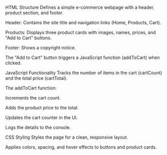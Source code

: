 
HTML Structure
Defines a simple e-commerce webpage with a header, product section, and footer.

Header: Contains the site title and navigation links (Home, Products, Cart).

Products: Displays three product cards with images, names, prices, and "Add to Cart" buttons.

Footer: Shows a copyright notice.

The "Add to Cart" button triggers a JavaScript function (addToCart) when clicked.

JavaScript Functionality
Tracks the number of items in the cart (cartCount) and the total price (cartTotal).

The addToCart function:

Increments the cart count.

Adds the product price to the total.

Updates the cart counter in the UI.

Logs the details to the console.

CSS Styling
Styles the page for a clean, responsive layout.

Applies colors, spacing, and hover effects to buttons and product cards.
